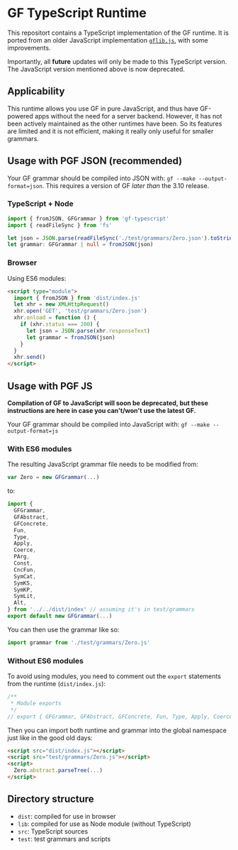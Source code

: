 # GF TypeScript Runtime

This repositort contains a TypeScript implementation of the GF runtime.
It is ported from an older JavaScript implementation [`gflib.js`](https://github.com/GrammaticalFramework/gf-core/blob/master/src/runtime/javascript/gflib.js), with some improvements.

Importantly, all **future** updates will only be made to this TypeScript version.
The JavaScript version mentioned above is now deprecated.

## Applicability

This runtime allows you use GF in pure JavaScript, and thus have GF-powered apps without the need for a server backend.
However, it has not been actively maintained as the other runtimes have been.
So its features are limited and it is not efficient, making it really only useful for smaller grammars.

## Usage with PGF JSON (recommended)

Your GF grammar should be compiled into JSON with: `gf --make --output-format=json`.
This requires a version of GF *later than* the 3.10 release.

### TypeScript + Node

```ts
import { fromJSON, GFGrammar } from 'gf-typescript'
import { readFileSync } from 'fs'

let json = JSON.parse(readFileSync('./test/grammars/Zero.json').toString())
let grammar: GFGrammar | null = fromJSON(json)
```

### Browser

Using ES6 modules:

```html
<script type="module">
  import { fromJSON } from 'dist/index.js'
  let xhr = new XMLHttpRequest()
  xhr.open('GET', 'test/grammars/Zero.json')
  xhr.onload = function () {
    if (xhr.status === 200) {
      let json = JSON.parse(xhr.responseText)
      let grammar = fromJSON(json)
    }
  }
  xhr.send()
</script>
```

## Usage with PGF JS

**Compilation of GF to JavaScript will soon be deprecated, but these instructions are here
in case you can't/won't use the latest GF.**

Your GF grammar should be compiled into JavaScript with: `gf --make --output-format=js`

### With ES6 modules

The resulting JavaScript grammar file needs to be modified from:

```js
var Zero = new GFGrammar(...)
```

to:

```js
import {
  GFGrammar,
  GFAbstract,
  GFConcrete,
  Fun,
  Type,
  Apply,
  Coerce,
  PArg,
  Const,
  CncFun,
  SymCat,
  SymKS,
  SymKP,
  SymLit,
  Alt,
} from '../../dist/index' // assuming it's in test/grammars
export default new GFGrammar(...)
```

You can then use the grammar like so:

```js
import grammar from './test/grammars/Zero.js'
```

### Without ES6 modules

To avoid using modules, you need to comment out the `export` statements from the runtime (`dist/index.js`):

```js
/**
 * Module exports
 */
// export { GFGrammar, GFAbstract, GFConcrete, Fun, Type, Apply, Coerce, PArg, Const, CncFun, SymCat, SymKS, SymKP, SymLit, Alt, };
```

Then you can import both runtime and grammar into the global namespace just like in the good old days:

```html
<script src="dist/index.js"></script>
<script src="test/grammars/Zero.js"></script>
<script>
  Zero.abstract.parseTree(...)
</script>
```

## Directory structure

- `dist`: compiled for use in browser
- `lib`: compiled for use as Node module (without TypeScript)
- `src`: TypeScript sources
- `test`: test grammars and scripts
